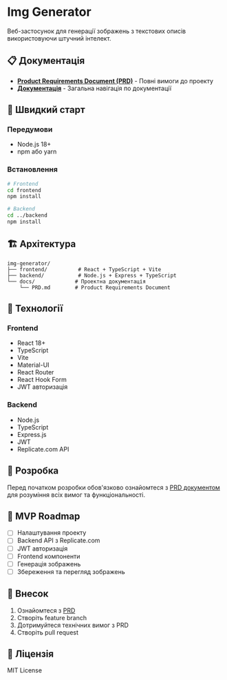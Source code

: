 # Img Generator

Веб-застосунок для генерації зображень з текстових описів використовуючи штучний інтелект.

## 📋 Документація

- **[Product Requirements Document (PRD)](./docs/PRD.md)** - Повні вимоги до проекту
- **[Документація](./docs/README.md)** - Загальна навігація по документації

## 🚀 Швидкий старт

### Передумови
- Node.js 18+
- npm або yarn

### Встановлення

```bash
# Frontend
cd frontend
npm install

# Backend
cd ../backend
npm install
```

## 🏗️ Архітектура

```
img-generator/
├── frontend/          # React + TypeScript + Vite
├── backend/           # Node.js + Express + TypeScript
└── docs/             # Проектна документація
    └── PRD.md        # Product Requirements Document
```

## 🔧 Технології

### Frontend
- React 18+
- TypeScript
- Vite
- Material-UI
- React Router
- React Hook Form
- JWT авторизація

### Backend
- Node.js
- TypeScript
- Express.js
- JWT
- Replicate.com API

## 📝 Розробка

Перед початком розробки обов'язково ознайомтеся з [PRD документом](./docs/PRD.md) для розуміння всіх вимог та функціональності.

## 🎯 MVP Roadmap

- [ ] Налаштування проекту
- [ ] Backend API з Replicate.com
- [ ] JWT авторизація
- [ ] Frontend компоненти
- [ ] Генерація зображень
- [ ] Збереження та перегляд зображень

## 🤝 Внесок

1. Ознайомтеся з [PRD](./docs/PRD.md)
2. Створіть feature branch
3. Дотримуйтеся технічних вимог з PRD
4. Створіть pull request

## 📄 Ліцензія

MIT License